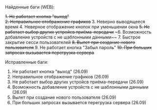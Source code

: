 Найденные баги (WEB):


~~1. Не работает кнопка "выход"~~	
~~2. Неправильное отображение графиков~~
3. Неверно выводящееся время
4. Неверное отображение кнопок при уменьшении окна
~~5. Не работает выбор других устройсв приёма-передачи~~
~6. Возможность добавление устройств с не шаблонными данными~~
7. Быстрое закрытие сесси пользователей
~~8. Вылет при создание нового пользователя~~
9. Не работает кнопка "Забыл пароль" 
~~10. При больших запросах вызывается перегрузка сервера~~

Исправленные баги:
1. Не работает кнопка "выход" (26.09)
2. Неправильное отображение графиков (26.09)
3. Не работает выбор других устройсв приёма-передачи (26.09)
4. Возможность добавление устройств с не шаблонными данными (26.09)
5. Вылет при создание нового пользователя (26.09)
6. При больших запросах вызывается перегрузка сервера (26.09)
